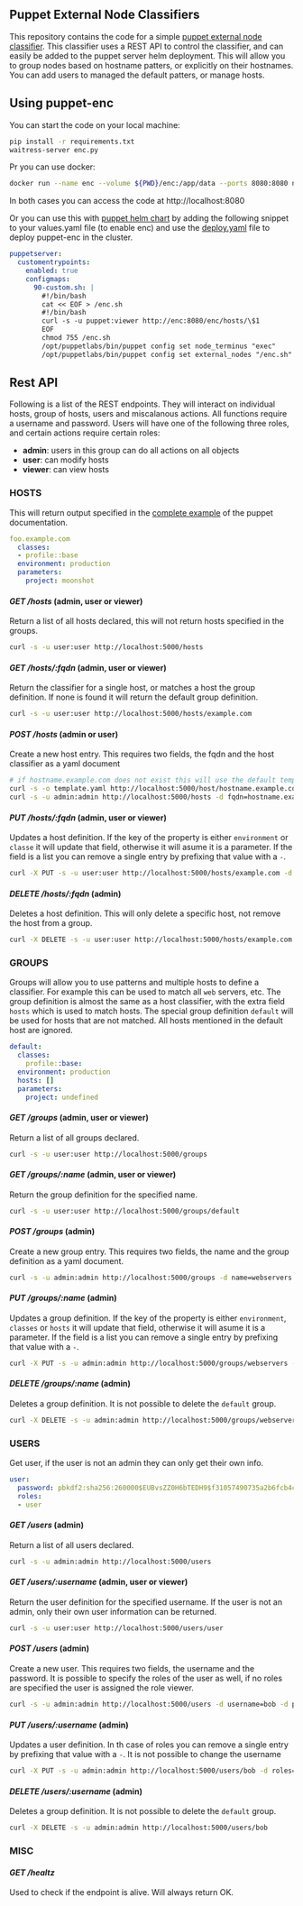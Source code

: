 ## Puppet External Node Classifiers

This repository contains the code for a simple [puppet external node classifier](https://www.puppet.com/docs/puppet/8/nodes_external.html). This classifier uses a REST API to control the classifier, and can easily be added to the puppet server helm deployment. This will allow you to group nodes based on hostname patters, or explicitly on their hostnames. You can add users to managed the default patters, or manage hosts.

## Using puppet-enc

You can start the code on your local machine:

```bash
pip install -r requirements.txt
waitress-server enc.py
```

Pr you can use docker:

```bash
docker run --name enc --volume ${PWD}/enc:/app/data --ports 8080:8080 ncsa/puppet-enc
```

In both cases you can access the code at http://localhost:8080

Or you can use this with [puppet helm chart](https://github.com/puppetlabs/puppetserver-helm-chart) by adding the following snippet to your values.yaml file (to enable enc) and use the [deploy.yaml](deploy.yaml) file to deploy puppet-enc in the cluster.

```yaml
puppetserver:
  customentrypoints:
    enabled: true
    configmaps:
      90-custom.sh: |
        #!/bin/bash
        cat << EOF > /enc.sh
        #!/bin/bash
        curl -s -u puppet:viewer http://enc:8080/enc/hosts/\$1
        EOF
        chmod 755 /enc.sh
        /opt/puppetlabs/bin/puppet config set node_terminus "exec"
        /opt/puppetlabs/bin/puppet config set external_nodes "/enc.sh"
```

## Rest API

Following is a list of the REST endpoints. They will interact on individual hosts, group of hosts, users and miscalanous actions. All functions require a username and password. Users will have one of the following three roles, and certain actions require certain roles:

- **admin**: users in this group can do all actions on all objects
- **user**: can modify hosts
- **viewer**: can view hosts

### HOSTS

This will return output specified in the [complete example](https://www.puppet.com/docs/puppet/8/nodes_external.html#enc_output_format-section_oxs_qvm_thb) of the puppet documentation.

```yaml
foo.example.com
  classes:
  - profile::base
  environment: production
  parameters:
    project: moonshot
```

#### *GET /hosts* (**admin**, **user** or **viewer**)

Return a list of all hosts declared, this will not return hosts specified in the groups.

```bash
curl -s -u user:user http://localhost:5000/hosts
```

#### *GET /hosts/:fqdn* (**admin**, **user** or **viewer**)

Return the classifier for a single host, or matches a host the group definition. If none is found it will return the default group definition.

```bash
curl -s -u user:user http://localhost:5000/hosts/example.com
```

#### *POST /hosts* (**admin** or **user**)

Create a new host entry. This requires two fields, the fqdn and the host classifier as a yaml document

```bash
# if hostname.example.com does not exist this will use the default template
curl -s -o template.yaml http://localhost:5000/host/hostname.example.com
curl -s -u admin:admin http://localhost:5000/hosts -d fqdn=hostname.example.com --data-urlencode data@template.yaml
```

#### *PUT /hosts/:fqdn* (**admin**, **user** or **viewer**)

Updates a host definition. If the key of the property is either `environment` or  `classe`  it will update that field, otherwise it will asume it is a parameter. If the field is a list you can remove a single entry by prefixing that value with a `-`.

```bash
curl -X PUT -s -u user:user http://localhost:5000/hosts/example.com -d classes=special -d classes=-old
```

#### *DELETE /hosts/:fqdn* (**admin**)

Deletes a host definition. This will only delete a specific host, not remove the host from a group.

```bash
curl -X DELETE -s -u user:user http://localhost:5000/hosts/example.com
```

### GROUPS

Groups will allow you to use patterns and multiple hosts to define a classifier. For example this can be used to match all `web` servers, etc. The group definition is almost the same as a host classifier, with the extra field `hosts` which is used to match hosts. The special group definition `default` will be used for hosts that are not matched. All hosts mentioned in the default host are ignored.

```yaml
default:
  classes:
    profile::base:
  environment: production
  hosts: []
  parameters:
    project: undefined
```

#### *GET /groups* (**admin**, **user** or **viewer**)

Return a list of all groups declared.

```bash
curl -s -u user:user http://localhost:5000/groups
```

#### *GET /groups/:name* (**admin**, **user** or **viewer**)

Return the group definition for the specified name.

```bash
curl -s -u user:user http://localhost:5000/groups/default
```

#### *POST /groups* (**admin**)

Create a new group entry. This requires two fields, the name and the group definition as a yaml document.

```bash
curl -s -u admin:admin http://localhost:5000/groups -d name=webservers --data-urlencode data@group.yaml
```

#### *PUT /groups/:name* (**admin**)

Updates a group definition. If the key of the property is either `environment`, `classes`  or  `hosts`  it will update that field, otherwise it will asume it is a parameter. If the field is a list you can remove a single entry by prefixing that value with a `-`.

```bash
curl -X PUT -s -u admin:admin http://localhost:5000/groups/webservers -d classes=webservers
```

#### *DELETE /groups/:name* (**admin**)

Deletes a group definition. It is not possible to delete the `default` group.

```bash
curl -X DELETE -s -u admin:admin http://localhost:5000/groups/webservers
```

### USERS

Get user, if the user is not an admin they can only get their own info.
```yaml
user:
  password: pbkdf2:sha256:260000$EUBvsZZ0H6bTEDH9$f31057490735a2b6fcb4c8dab9e1c08ddb879a8347a3bd39c7ab0a6fdf94ec8a
  roles:
  - user
```

#### *GET /users* (**admin**)

Return a list of all users declared.

```bash
curl -s -u admin:admin http://localhost:5000/users
```

#### *GET /users/:username* (**admin**, **user** or **viewer**)

Return the user definition for the specified username. If the user is not an admin, only their own user information can be returned.

```bash
curl -s -u user:user http://localhost:5000/users/user
```

#### *POST /users* (**admin**)

Create a new user. This requires two fields, the username and the password. It is possible to specify the roles of the user as well, if no roles are specified the user is assigned the role viewer.

```bash
curl -s -u admin:admin http://localhost:5000/users -d username=bob -d password=foo -d roles=user
```

#### *PUT /users/:username* (**admin**)

Updates a user definition. In th case of roles you can remove a single entry by prefixing that value with a `-`. It is not possible to change the username

```bash
curl -X PUT -s -u admin:admin http://localhost:5000/users/bob -d roles=admin
```

#### *DELETE /users/:username* (**admin**)

Deletes a group definition. It is not possible to delete the `default` group.

```bash
curl -X DELETE -s -u admin:admin http://localhost:5000/users/bob
```

### MISC

#### *GET /healtz*

Used to check if the endpoint is alive. Will always return OK.
